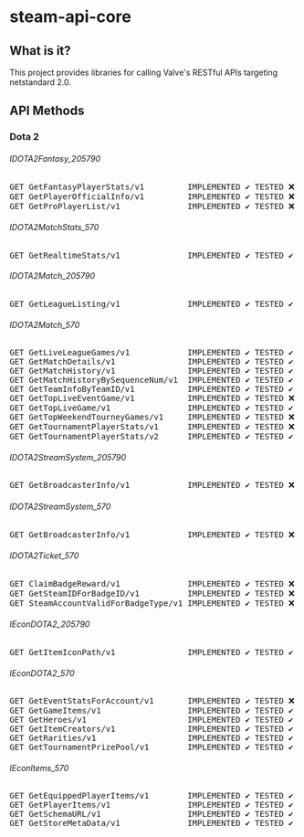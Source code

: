 # steam-api-core
## What is it?
This project provides libraries for calling Valve's
RESTful APIs targeting netstandard 2.0.
## API Methods
### Dota 2
###### IDOTA2Fantasy_205790
<pre>GET GetFantasyPlayerStats/v1         IMPLEMENTED ✔️ TESTED ❌ # waiting for chance to test
GET GetPlayerOfficialInfo/v1         IMPLEMENTED ✔️ TESTED ❌ # waiting for chance to test
GET GetProPlayerList/v1              IMPLEMENTED ✔️ TESTED ❌ # waiting for chance to test</pre>
###### IDOTA2MatchStats_570
<pre>GET GetRealtimeStats/v1              IMPLEMENTED ✔️ TESTED ✔️</pre>
###### IDOTA2Match_205790
<pre>GET GetLeagueListing/v1              IMPLEMENTED ✔️ TESTED ✔️</pre>
###### IDOTA2Match_570
<pre>GET GetLiveLeagueGames/v1            IMPLEMENTED ✔️ TESTED ✔️
GET GetMatchDetails/v1               IMPLEMENTED ✔️ TESTED ✔️
GET GetMatchHistory/v1               IMPLEMENTED ✔️ TESTED ✔️ # game_mode
GET GetMatchHistoryBySequenceNum/v1  IMPLEMENTED ✔️ TESTED ✔️
GET GetTeamInfoByTeamID/v1           IMPLEMENTED ✔️ TESTED ✔️
GET GetTopLiveEventGame/v1           IMPLEMENTED ✔️ TESTED ❌ # waiting for chance to test
GET GetTopLiveGame/v1                IMPLEMENTED ✔️ TESTED ✔️
GET GetTopWeekendTourneyGames/v1     IMPLEMENTED ✔️ TESTED ❌ # waiting for chance to test
GET GetTournamentPlayerStats/v1      IMPLEMENTED ✔️ TESTED ❌
GET GetTournamentPlayerStats/v2      IMPLEMENTED ✔️ TESTED ✔️ # match_id, time_frame</pre>
###### IDOTA2StreamSystem_205790
<pre>GET GetBroadcasterInfo/v1            IMPLEMENTED ✔️ TESTED ❌</pre>
###### IDOTA2StreamSystem_570
<pre>GET GetBroadcasterInfo/v1            IMPLEMENTED ✔️ TESTED ❌</pre>
###### IDOTA2Ticket_570
<pre>GET ClaimBadgeReward/v1              IMPLEMENTED ✔️ TESTED ❌ # Returns JSON-string (no idea what this does)
GET GetSteamIDForBadgeID/v1          IMPLEMENTED ✔️ TESTED ❌ # Returns JSON-string (no idea what this does)
GET SteamAccountValidForBadgeType/v1 IMPLEMENTED ✔️ TESTED ❌ # Returns JSON-string (no idea what this does)</pre>
###### IEconDOTA2_205790
<pre>GET GetItemIconPath/v1               IMPLEMENTED ✔️ TESTED ✔️</pre>
###### IEconDOTA2_570
<pre>GET GetEventStatsForAccount/v1       IMPLEMENTED ✔️ TESTED ❌ # waiting for chance to test
GET GetGameItems/v1                  IMPLEMENTED ✔️ TESTED ✔️
GET GetHeroes/v1                     IMPLEMENTED ✔️ TESTED ✔️
GET GetItemCreators/v1               IMPLEMENTED ✔️ TESTED ✔️
GET GetRarities/v1                   IMPLEMENTED ✔️ TESTED ✔️
GET GetTournamentPrizePool/v1        IMPLEMENTED ✔️ TESTED ✔️</pre>
###### IEconItems_570
<pre>GET GetEquippedPlayerItems/v1        IMPLEMENTED ✔️ TESTED ✔️
GET GetPlayerItems/v1                IMPLEMENTED ✔️ TESTED ✔️
GET GetSchemaURL/v1                  IMPLEMENTED ✔️ TESTED ✔️
GET GetStoreMetaData/v1              IMPLEMENTED ✔️ TESTED ✔️</pre>
